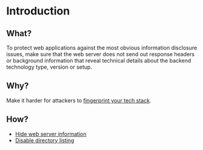 # Introduction

## What?

To protect web applications against the most obvious information disclosure issues, make sure that the web server does not send out response headers or background information that reveal technical details about the backend technology type, version or setup.

## Why?

Make it harder for attackers to [fingerprint your tech stack](https://recon.tymyrddin.dev/docs/app/techstack).

## How?

* [Hide web server information](hide-info.md)
* [Disable directory listing](directory-listing.md)
